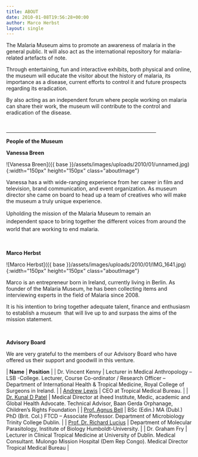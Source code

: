 ```yaml
---
title: ABOUT
date: 2010-01-08T19:56:28+00:00
author: Marco Herbst
layout: single
---
```

The Malaria Museum aims to promote an awareness of malaria in the general public. It will also act as the international repository for malaria-related artefacts of note.

Through entertaining, fun and interactive exhibits, both physical and online, the museum will educate the visitor about the history of malaria, its importance as a disease, current efforts to control it and future prospects regarding its eradication.

By also acting as an independent forum where people working on malaria can share their work, the museum will contribute to the control and eradication of the disease.

&nbsp;

<hr width="80%" />

**People of the Museum**

**Vanessa Breen**

![Vanessa Breen]({{ base }}/assets/images/uploads/2010/01/unnamed.jpg){:width="150px" height="150px" class="aboutImage"}

Vanessa has a with wide-ranging experience from her career in film and television, brand communication, and event organization. As museum director she came on board to head up a team of creatives who will make the museum a truly unique experience.

<span style="line-height: 1.5em;">Upholding the mission of the Malaria Museum to remain an independent space to bring together the different voices from around the world that are working to end malaria.</span>

&nbsp;


**Marco Herbst**


![Marco Herbst]({{ base }}/assets/images/uploads/2010/01/IMG_1641.jpg){:width="150px" height="150px"  class="aboutImage"}

Marco is an entrepreneur born in Ireland, currently living in Berlin. As founder of the Malaria Museum, he has been collecting items and interviewing experts in the field of Malaria since 2008.

It is his intention to bring together adequate talent, finance and enthusiasm to establish a museum  that will live up to and surpass the aims of the mission statement.

&nbsp;

**Advisory Board**

We are very grateful to the members of our Advisory Board who have offered us their support and goodwill in this venture.

| **Name** | **Position** |
| Dr. Vincent Kenny  | Lecturer in Medical Anthropology – LSB -College. Lecturer, Course Co-ordinator / Research Officer – Department of International Health & Tropical Medicine, Royal College of Surgeons in Ireland. |
| [Andrew Lewis](http://www.rcsi.ie/) | CEO at Tropical Medical Bureau. |
|  [Dr. Kunal D Patel](http://tcd.academia.edu/KunalPatel) | Medical Director at iheed Institute, Medic, academic and Global Health Advocate. Technical Advisor, Baan Gerda Orphanage, Children’s Rights Foundation |
| [Prof. Agnus Bell](http://www.tcd.ie/Microbiology/research/a_bell.php) | BSc (Edin.) MA (Dubl.) PhD (Brit. Col.) FTCD – Associate Professor. Department of Microbiology Trinity College Dublin. |
| [Prof. Dr. Richard Lucius](http://www.hip.hu-berlin.de/persons/lucius-prof-dr-richard/) | Department of Molecular Parasitology, Institute of Biology Humboldt-University. |
| Dr. Graham Fry |  Lecturer in Clinical Tropical Medicine at University of Dublin. Medical Consultant. Mulongo Mission Hospital (Dem Rep Congo). Medical Director Tropical Medical Bureau |